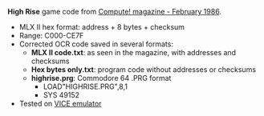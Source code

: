 **High Rise** game code from [Compute! magazine - February 1986](https://archive.org/details/1986-02-compute-magazine/page/n50/).
* MLX II hex format: address + 8 bytes + checksum
* Range: C000-CE7F
* Corrected OCR code saved in several formats:
  * **MLX II code.txt**: as seen in the magazine, with addresses and checksums
  * **Hex bytes only.txt**: program code without addresses or checksums
  * **highrise.prg**: Commodore 64 .PRG format
    * LOAD"HIGHRISE.PRG",8,1
    * SYS 49152
* Tested on [VICE emulator](https://vice-emu.sourceforge.io/)
